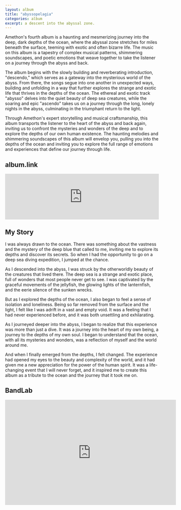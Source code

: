 ```yaml
---
layout: album
title: "abyssopelagia"
categories: album
excerpt: a descent into the abyssal zone.
---
```


Amethon's fourth album is a haunting and mesmerizing journey into the deep, dark depths of the ocean, where the abyssal zone stretches for miles beneath the surface, teeming with exotic and often bizarre life. The music on this album is a tapestry of complex musical patterns, shimmering soundscapes, and poetic emotions that weave together to take the listener on a journey through the abyss and back.

The album begins with the slowly building and reverberating introduction, "descendo," which serves as a gateway into the mysterious world of the abyss. From there, the songs segue into one another in unexpected ways, building and unfolding in a way that further explores the strange and exotic life that thrives in the depths of the ocean. The ethereal and exotic track "abysso" delves into the quiet beauty of deep sea creatures, while the soaring and epic "ascendo" takes us on a journey through the long, lonely nights in the abyss, culminating in the triumphant return to the light.

Through Amethon's expert storytelling and musical craftsmanship, this album transports the listener to the heart of the abyss and back again, inviting us to confront the mysteries and wonders of the deep and to explore the depths of our own human existence. The haunting melodies and shimmering soundscapes of this album will envelop you, pulling you into the depths of the ocean and inviting you to explore the full range of emotions and experiences that define our journey through life.



<h2>album.link</h2>

<iframe width="100%" height="150" src="https://odesli.co/embed/?url=https%3A%2F%2Falbum.link%2Fi%2F1618244963&theme=light" frameborder="0" allowfullscreen sandbox="allow-same-origin allow-scripts allow-presentation allow-popups allow-popups-to-escape-sandbox" allow="clipboard-read; clipboard-write"></iframe>

<h2>My Story</h2>
I was always drawn to the ocean. There was something about the vastness and the mystery of the deep blue that called to me, inviting me to explore its depths and discover its secrets. So when I had the opportunity to go on a deep sea diving expedition, I jumped at the chance.

As I descended into the abyss, I was struck by the otherworldly beauty of the creatures that lived there. The deep sea is a strange and exotic place, full of wonders that most people never get to see. I was captivated by the graceful movements of the jellyfish, the glowing lights of the lanternfish, and the eerie silence of the sunken wrecks.

But as I explored the depths of the ocean, I also began to feel a sense of isolation and loneliness. Being so far removed from the surface and the light, I felt like I was adrift in a vast and empty void. It was a feeling that I had never experienced before, and it was both unsettling and exhilarating.

As I journeyed deeper into the abyss, I began to realize that this experience was more than just a dive. It was a journey into the heart of my own being, a journey to the depths of my own soul. I began to understand that the ocean, with all its mysteries and wonders, was a reflection of myself and the world around me.

And when I finally emerged from the depths, I felt changed. The experience had opened my eyes to the beauty and complexity of the world, and it had given me a new appreciation for the power of the human spirit. It was a life-changing event that I will never forget, and it inspired me to create this album as a tribute to the ocean and the journey that it took me on.



<h2>BandLab</h2>

<iframe width="560" height="345" src="https://www.bandlab.com/embed/collection/?id=9dacde40-8cb0-ec11-997e-0004ffd34370" frameborder="0" allowfullscreen></iframe>

